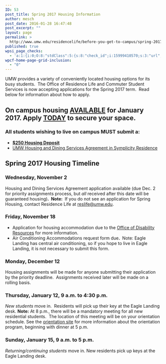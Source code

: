 ```yaml
---
ID: 53
post_title: Spring 2017 Housing Information
author: mesch
post_date: 2016-01-28 16:47:48
post_excerpt: ""
layout: page
permalink: >
  http://www.umw.edu/residencelife/before-you-get-to-campus/spring-2017-housing-information/
published: true
wpsi_page_checks:
  - 'a:1:{i:0;O:8:"stdClass":5:{s:8:"check_id";i:15999410570;s:3:"url";s:90:"http://www.umw.edu/residencelife/before-you-get-to-campus/spring-2016-housing-information/";s:6:"status";s:8:"checking";s:6:"_links";O:8:"stdClass":1:{s:9:"pagecheck";s:65:"https://api.siteimprove.com/v1/sites/448702/pagecheck/15999410570";}s:4:"time";i:1457621287;}}'
wpcf-home-page-grid-inclusion:
  - "0"
---
```

UMW provides a variety of conveniently located housing options for its busy students.  The Office of Residence Life and Commuter Student Services is now accepting applications for the Spring 2017 term.  Read below for information about how to apply.
<h2>On campus housing <strong><u>AVAILABLE</u></strong> for January 2017. Apply <strong><u>TODAY</u></strong> to secure your space.</h2>
<h3><strong>All</strong> students wishing to live on campus <strong>MUST</strong> submit a:<strong> </strong></h3>
<ul>
 	<li><a href="http://students.umw.edu/residencelife/deposit/"><strong>$250 Housing Deposit</strong></a></li>
 	<li><a href="http://students.umw.edu/residencelife/agreementinfo/">UMW Housing and Dining Services Agreement in Symplicity Residence</a></li>
</ul>
<h2>Spring 2017 Housing Timeline</h2>
<h3>Wednesday, November 2</h3>
Housing and Dining Services Agreement application available (due Dec. 2 for priority assignments process, but <em>all</em> received after this date will be guaranteed housing)<strong>.  Note: </strong> If you do not see an application for Spring Housing, contact Residence Life at <a href="mailto:reslife@umw.edu">reslife@umw.edu</a>.
<h3>Friday, November 18</h3>
<ul>
 	<li>Application for housing accommodation due to the <a href="http://academics.umw.edu/disability/accommodations/housing-accommodations/">Office of Disability Resources</a> for more information.</li>
 	<li>Air Conditioning Accommodations request form due<strong>. </strong> Note: Eagle Landing has central air conditioning, so if you hope to live in Eagle Landing, it is not necessary to submit this form.</li>
</ul>
<h3>Monday, December 12</h3>
Housing assignments will be made for anyone submitting their application by the priority deadline.  Assignments received later will be made on a rolling basis.
<h3>Thursday, January 12, 9 a.m. to 4:30 p.m.</h3>
<em>New students</em> move in.  Residents will pick up their key at the Eagle Landing desk. <strong>Note:</strong> At 8 p.m., there will be a mandatory meeting for all new residential students.  The location of this meeting will be on your orientation schedule. See the <a href="http://orientation.umw.edu">orientation site</a> for more information about the orientation program, beginning with dinner at 5 p.m.
<h3>Sunday, January 15, 9 a.m. to 5 p.m.</h3>
<em>Returning/continuing students</em> move in. New residents pick up keys at the Eagle Landing desk.